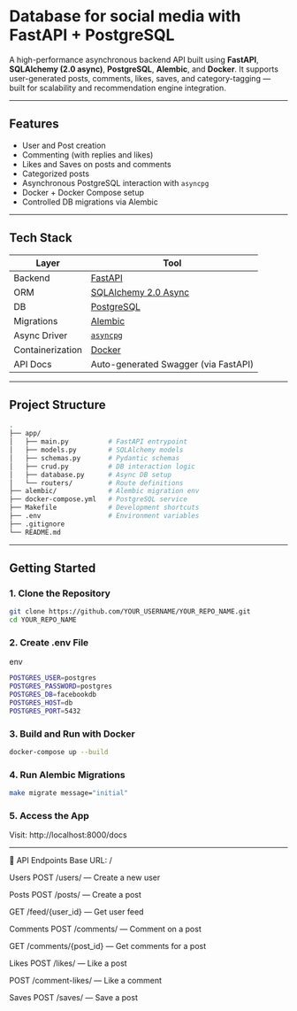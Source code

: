 # Database for social media with FastAPI + PostgreSQL

A high-performance asynchronous backend API built using **FastAPI**, **SQLAlchemy (2.0 async)**, **PostgreSQL**, **Alembic**, and **Docker**. It supports user-generated posts, comments, likes, saves, and category-tagging — built for scalability and recommendation engine integration.

--------------------------------------------------------------------------------

## Features

- User and Post creation
- Commenting (with replies and likes)
- Likes and Saves on posts and comments
- Categorized posts
- Asynchronous PostgreSQL interaction with `asyncpg`
- Docker + Docker Compose setup
- Controlled DB migrations via Alembic
  
------------------------------------------------------------------------------

## Tech Stack

| Layer         | Tool                         |
|--------------|------------------------------|
| Backend       | [FastAPI](https://fastapi.tiangolo.com/) |
| ORM           | [SQLAlchemy 2.0 Async](https://docs.sqlalchemy.org/en/20/) |
| DB            | [PostgreSQL](https://www.postgresql.org/) |
| Migrations    | [Alembic](https://alembic.sqlalchemy.org/) |
| Async Driver  | [`asyncpg`](https://github.com/MagicStack/asyncpg) |
| Containerization | [Docker](https://www.docker.com/) |
| API Docs      | Auto-generated Swagger (via FastAPI) |

-------------------------------------------------------------------------------

## Project Structure
```bash
.
├── app/
│   ├── main.py          # FastAPI entrypoint
│   ├── models.py        # SQLAlchemy models
│   ├── schemas.py       # Pydantic schemas
│   ├── crud.py          # DB interaction logic
│   ├── database.py      # Async DB setup
│   └── routers/         # Route definitions
├── alembic/             # Alembic migration env
├── docker-compose.yml   # PostgreSQL service
├── Makefile             # Development shortcuts
├── .env                 # Environment variables
├── .gitignore
└── README.md
```
---------------------------------------------------------------------------------

## Getting Started

### 1. Clone the Repository

```bash
git clone https://github.com/YOUR_USERNAME/YOUR_REPO_NAME.git
cd YOUR_REPO_NAME
```

### 2. Create .env File
env
```bash
POSTGRES_USER=postgres
POSTGRES_PASSWORD=postgres
POSTGRES_DB=facebookdb
POSTGRES_HOST=db
POSTGRES_PORT=5432
```

### 3. Build and Run with Docker
```bash
docker-compose up --build
```

### 4. Run Alembic Migrations
```bash
make migrate message="initial"
```

### 5. Access the App
Visit: http://localhost:8000/docs

----------------------------------------------------------------------------------

🔗 API Endpoints
Base URL: /

Users
POST /users/ — Create a new user

Posts
POST /posts/ — Create a post

GET /feed/{user_id} — Get user feed

Comments
POST /comments/ — Comment on a post

GET /comments/{post_id} — Get comments for a post

Likes
POST /likes/ — Like a post

POST /comment-likes/ — Like a comment

Saves
POST /saves/ — Save a post
